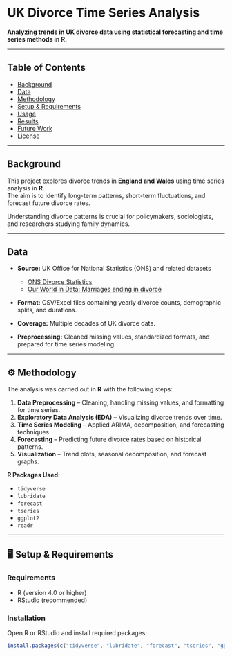 # UK Divorce Time Series Analysis

**Analyzing trends in UK divorce data using statistical forecasting and time series methods in R.**

---

## Table of Contents
- [Background](#background)
- [Data](#data)
- [Methodology](#methodology)
- [Setup & Requirements](#setup--requirements)
- [Usage](#usage)
- [Results](#results)
- [Future Work](#future-work)
- [License](#license)

---

## Background
This project explores divorce trends in **England and Wales** using time series analysis in **R**.  
The aim is to identify long-term patterns, short-term fluctuations, and forecast future divorce rates.

Understanding divorce patterns is crucial for policymakers, sociologists, and researchers studying family dynamics.

---

## Data
- **Source:** UK Office for National Statistics (ONS) and related datasets  
  - [ONS Divorce Statistics](https://www.ons.gov.uk/peoplepopulationandcommunity/birthsdeathsandmarriages/divorce/bulletins/divorcesinenglandandwales/2023)  
  - [Our World in Data: Marriages ending in divorce](https://ourworldindata.org/grapher/marriages-uk-ended-in-divorce)  

- **Format:** CSV/Excel files containing yearly divorce counts, demographic splits, and durations.  
- **Coverage:** Multiple decades of UK divorce data.  
- **Preprocessing:** Cleaned missing values, standardized formats, and prepared for time series modeling.  

---

## ⚙️ Methodology
The analysis was carried out in **R** with the following steps:
1. **Data Preprocessing** – Cleaning, handling missing values, and formatting for time series.
2. **Exploratory Data Analysis (EDA)** – Visualizing divorce trends over time.
3. **Time Series Modeling** – Applied ARIMA, decomposition, and forecasting techniques.
4. **Forecasting** – Predicting future divorce rates based on historical patterns.
5. **Visualization** – Trend plots, seasonal decomposition, and forecast graphs.

**R Packages Used:**
- `tidyverse`
- `lubridate`
- `forecast`
- `tseries`
- `ggplot2`
- `readr`

---

## 🖥️ Setup & Requirements

### Requirements
- R (version 4.0 or higher)
- RStudio (recommended)

### Installation
Open R or RStudio and install required packages:
```r
install.packages(c("tidyverse", "lubridate", "forecast", "tseries", "ggplot2", "readr"))
